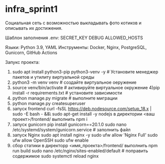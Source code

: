 # infra_sprint1

Социальная сеть с возможностью выкладывать фото котиков и описывать их достижения.

Шаблон заполнения .env:
SECRET_KEY
DEBUG
ALLOWED_HOSTS

Языки: Python 3.9, YAML
Инструменты: Docker, Nginx, PostgreSQL, Gunicorn, GitHub Actions

Запукс проекта:
1) sudo apt install python3-pip python3-venv -y # Установите менеджер пакетов и утилиту виртуальной среды
2) python3 -m venv venv # создайте виртуальное оеружение
3) source venv/bin/activate # активируйте виртуальное окружение
4)pip install -r requirements.txt # установите зависимости
5) python manage.py migrate # выполните миграции
6) python manage.py createsuperuser
7) запуск frontend
curl -fsSL https://deb.nodesource.com/setup_18.x | sudo -E bash - &&\ sudo apt-get install -y nodejs
в директории <ваш проект>/frontend/ выполнить npm i
8) запуск gunicorn
pip install gunicorn==20.1.0
sudo nano /etc/systemd/system/gunicorn.service # заполнить файл
9) запуск Nginx
sudo apt install nginx -y
sudo ufw allow 'Nginx Full'
sudo ufw allow OpenSSH
sudo ufw enable
10) сбор статики
в директорр <имя_проекта>/frontend/ выполнить npm run build
sudo nano /etc/nginx/sites-enabled/default # поправить содержимое
sudo systemctl reload nginx
